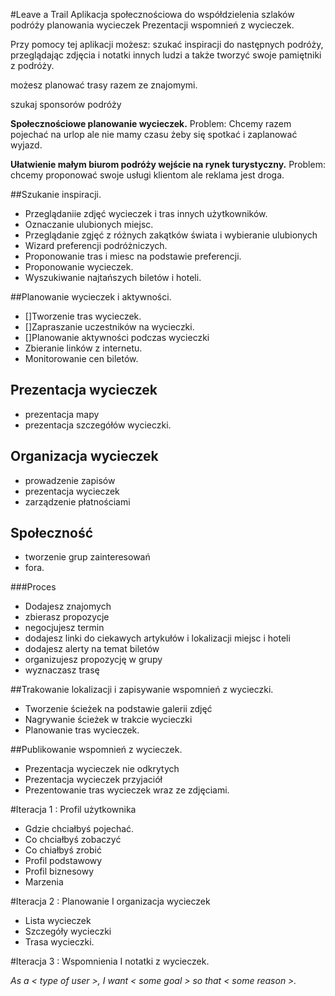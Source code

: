 #Leave a Trail
Aplikacja społecznościowa do 
współdzielenia szlaków podróży 
planowania wycieczek
Prezentacji wspomnień z wycieczek.

Przy pomocy tej aplikacji możesz:
szukać inspiracji do następnych podróży, przeglądając zdjęcia i notatki innych ludzi
a także tworzyć swoje pamiętniki z podróży.

możesz planować trasy razem ze znajomymi.

szukaj sponsorów podróży

**Społecznościowe planowanie wycieczek.**
Problem:
Chcemy razem pojechać na urlop ale nie mamy czasu żeby się spotkać i zaplanować wyjazd.


**Ułatwienie małym biurom podróży wejście na rynek turystyczny.**
Problem:
chcemy proponować swoje usługi klientom ale reklama jest droga.


##Szukanie inspiracji.
* Przeglądaniie zdjęć wycieczek i tras innych użytkowników.
* Oznaczanie ulubionych miejsc.
* Przeglądanie zgjęć z różnych zakątków świata i wybieranie ulubionych
* Wizard preferencji podróżniczych.
* Proponowanie tras i miesc na podstawie preferencji.
* Proponowanie wycieczek.
* Wyszukiwanie najtańszych biletów i hoteli.

##Planowanie wycieczek i aktywności.
* []Tworzenie tras wycieczek.
* []Zapraszanie uczestników na wycieczki.
* []Planowanie aktywności podczas wycieczki
* Zbieranie linków z internetu.
* Monitorowanie cen biletów.


## Prezentacja wycieczek
* prezentacja mapy
* prezentacja szczegółów wycieczki.

## Organizacja wycieczek
* prowadzenie zapisów
* prezentacja wycieczek
* zarządzenie płatnościami

## Społeczność
* tworzenie grup zainteresowań
* fora.

###Proces
* Dodajesz znajomych
* zbierasz propozycje
* negocjujesz termin
* dodajesz linki do ciekawych artykułów i lokalizacji miejsc i hoteli
* dodajesz alerty na temat biletów
* organizujesz propozycję w grupy
* wyznaczasz trasę 

##Trakowanie lokalizacji i zapisywanie wspomnień z wycieczki.
* Tworzenie ścieżek na podstawie galerii zdjęć
* Nagrywanie ścieżek w trakcie wycieczki
* Planowanie tras wycieczek.

##Publikowanie wspomnień z wycieczek. 
* Prezentacja wycieczek nie odkrytych
* Prezentacja wycieczek przyjaciół
* Prezentowanie tras wycieczek wraz ze zdjęciami.

#Iteracja 1 : Profil użytkownika
* Gdzie chciałbyś pojechać.
* Co chciałbyś zobaczyć
* Co chiałbyś zrobić
* Profil podstawowy
* Profil biznesowy
* Marzenia


#Iteracja 2 : Planowanie I organizacja wycieczek
* Lista wycieczek
* Szczegóły wycieczki
* Trasa wycieczki.

#Iteracja 3 : Wspomnienia I notatki z wycieczek.



_As a < type of user >, I want < some goal > so that < some reason >._
